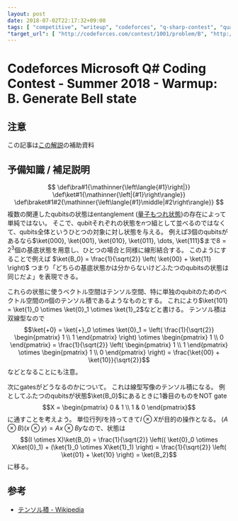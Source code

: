 ```yaml
---
layout: post
date: 2018-07-02T22:17:32+09:00
tags: [ "competitive", "writeup", "codeforces", "q-sharp-contest", "quantum-computing" ]
"target_url": [ "http://codeforces.com/contest/1001/problem/B", "http://takeo1116.sakura.ne.jp/cfqs01b.html" ]
---
```


# Codeforces Microsoft Q# Coding Contest - Summer 2018 - Warmup: B. Generate Bell state

## 注意

この記事は[この解説](http://takeo1116.sakura.ne.jp/cfqs01b.html)の補助資料

## 予備知識 / 補足説明

$$
\def\bra#1{\mathinner{\left\langle{#1}\right|}}
\def\ket#1{\mathinner{\left|{#1}\right\rangle}}
\def\braket#1#2{\mathinner{\left\langle{#1}\middle|#2\right\rangle}}
$$
複数の関連したqubitsの状態はentanglement ([量子もつれ状態](https://ja.wikipedia.org/wiki/%E9%87%8F%E5%AD%90%E3%82%82%E3%81%A4%E3%82%8C))の存在によって単純ではない。
そこで、qubitそれぞれの状態を$n$つ組として並べるのではなくて、qubits全体というひとつの対象に対し状態を与える。
例えば$3$個のqubitsがあるなら$\ket{000}, \ket{001}, \ket{010}, \ket{011}, \dots, \ket{111}$まで$8 = 2^3$個の基底状態を用意し、ひとつの場合と同様に線形結合する。
このようにすることで例えば $\ket{B_0} = \frac{1}{\sqrt{2}} \left( \ket{00} + \ket{11} \right)$ つまり「どちらの基底状態かは分からないけどふたつのqubitsの状態は同じだよ」を表現できる。

これらの状態に使うベクトル空間はテンソル空間、特に単独のqubitのためのベクトル空間の$n$個のテンソル積であるようなものとする。
これにより<span>$\ket{101} = \ket{1}_0 \otimes \ket{0}_1 \otimes \ket{1}_2$</span>などと書ける。
テンソル積は双線型なので<span>$$\ket{+0} = \ket{+}_0 \otimes \ket{0}_1 = \left( \frac{1}{\sqrt{2}} \begin{pmatrix} 1 \\ 1 \end{pmatrix} \right) \otimes \begin{pmatrix} 1 \\ 0 \end{pmatrix} = \frac{1}{\sqrt{2}} \left( \begin{pmatrix} 1 \\ 1 \end{pmatrix} \otimes \begin{pmatrix} 1 \\ 0 \end{pmatrix} \right) = \frac{\ket{00} + \ket{10}}{\sqrt{2}}$$</span>などとなることにも注意。

次にgatesがどうなるのかについて。
これは線型写像のテンソル積になる。
例としてふたつのqubitsが状態$\ket{B_0}$にあるときに$1$番目のものをNOT gate $$X = \begin{pmatrix} 0 & 1 \\ 1 & 0 \end{pmatrix}$$に通すことを考えよう。
単位行列$I$を持ってきて$I \otimes X$が目的の操作となる。
$(A \otimes B)(x \otimes y) = Ax \otimes By$なので、状態は<span>$$(I \otimes X)\ket{B_0} = \frac{1}{\sqrt{2}} \left(( \ket{0}_0 \otimes X\ket{0}_1) + (\ket{1}_0 \otimes X\ket{1}_1) \right) = \frac{1}{\sqrt{2}} \left( \ket{01} + \ket{10} \right) = \ket{B_2}$$</span>に移る。

## 参考

-   [テンソル積 - Wikipedia](https://ja.wikipedia.org/wiki/%E3%83%86%E3%83%B3%E3%82%BD%E3%83%AB%E7%A9%8D)

